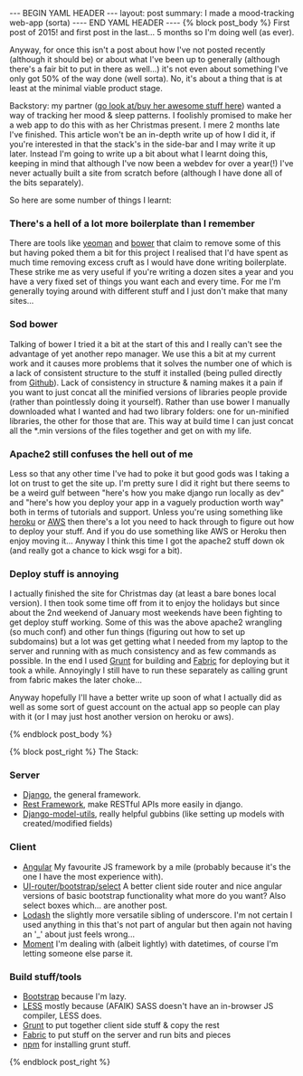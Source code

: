 --- BEGIN YAML HEADER ---
layout: post
summary: I made a mood-tracking web-app (sorta)
---- END YAML HEADER ----
{% block post_body %}
First post of 2015! and first post in the last... 5 months so I'm doing well (as ever).

Anyway, for once this isn't a post about how I've not posted recently (although it should be) or about what I've been up to generally (although there's a fair bit to put in there as well...) it's not even about something I've only got 50% of the way done (well sorta). No, it's about a thing that is at least at the minimal viable product stage.

Backstory: my partner ([go look at/buy her awesome stuff here](http://entanglement.co.uk/ "shiny!")) wanted a way of tracking her mood & sleep patterns. I foolishly promised to make her a web app to do this with as her Christmas present. I mere 2 months late I've finished. This article won't be an in-depth write up of how I did it, if you're interested in that the stack's in the side-bar and I may write it up later. Instead I'm going to write up a bit about what I learnt doing this, keeping in mind that although I've now been a webdev for over a year(!) I've never actually built a site from scratch before (although I have done all of the bits separately).

So here are some number of things I learnt:

### There's a hell of a lot more boilerplate than I remember ###
There are tools like [yeoman](http://yeoman.io/ "yo!") and [bower](http://bower.io "what does it even do?") that claim to remove some of this but having poked them a bit for this project I realised that I'd have spent as much time removing excess cruft as I would have done writing boilerplate. These strike me as very useful if you're writing a dozen sites a year and you have a very fixed set of things you want each and every time. For me I'm generally toying around with different stuff and I just don't make that many sites...

### Sod bower ###
Talking of bower I tried it a bit at the start of this and I really can't see the advantage of yet another repo manager. We use this a bit at my current work and it causes more problems that it solves the number one of which is a lack of consistent structure to the stuff it installed (being pulled directly from [Github](https://github.com "as if you didn't know the address")). Lack of consistency in structure & naming makes it a pain if you want to just concat all the minified versions of libraries people provide (rather than pointlessly doing it yourself). Rather than use bower I manually downloaded what I wanted and had two library folders: one for un-minified libraries, the other for those that are. This way at build time I can just concat all the *.min versions of the files together and get on with my life.

### Apache2 still confuses the hell out of me ###
Less so that any other time I've had to poke it but good gods was I taking a lot on trust to get the site up. I'm pretty sure I did it right but there seems to be a weird gulf between "here's how you make django run locally as dev" and "here's how you deploy your app in a vaguely production worth way" both in terms of tutorials and support. Unless you're using something like [heroku](https://heroku.com/ "shiny") or [AWS](http://aws.amazon.com/ "also shiny") then there's a lot you need to hack through to figure out how to deploy your stuff. And if you do use something like AWS or Heroku then enjoy moving it... Anyway I think this time I got the apache2 stuff down ok (and really got a chance to kick wsgi for a bit).

### Deploy stuff is annoying ###
I actually finished the site for Christmas day (at least a bare bones local version). I then took some time off from it to enjoy the holidays but since about the 2nd weekend of January most weekends have been fighting to get deploy stuff working. Some of this was the above apache2 wrangling (so much conf) and other fun things (figuring out how to set up subdomains) but a lot was get getting what I needed from my laptop to the server and running with as much consistency and as few commands as possible. In the end I used [Grunt](http://gruntjs.com/ "oink") for building and [Fabric](http://www.fabfile.org/ "smooth") for deploying but it took a while. Annoyingly I still have to run these separately as calling grunt from fabric makes the later choke...

Anyway hopefully I'll have a better write up soon of what I actually did as well as some sort of guest account on the actual app so people can play with it (or I may just host another version on heroku or aws).


{% endblock post_body %}

{% block post_right %}
The Stack:

### Server ###
* [Django](https://www.djangoproject.com/ "Not a film by Tarantino"), the general framework.
* [Rest Framework](www.django-rest-framework.org/ "mmmm REST"), make RESTful APIs more easily in django.
* [Django-model-utils](https://github.com/carljm/django-model-utils "utils"), really helpful gubbins (like setting up models with created/modified fields)

### Client ###
* [Angular](https://angularjs.org "Not so bendy") My favourite JS framework by a mile (probably because it's the one I have the most experience with).
* [UI-router/bootstrap/select](http://angular-ui.github.io "Not sure a router's an UI really...") A better client side router and nice angular versions of basic bootstrap functionality what more do you want? Also select boxes which... are another post.
* [Lodash](http://lodash.com "'_', not '_'") the slightly more versatile sibling of underscore. I'm not certain I used anything in this that's not part of angular but then again not having an '_' about just feels wrong...
* [Moment](http://momentjs.com "Just don't read the source") I'm dealing with (albeit lightly) with datetimes, of course I'm letting someone else parse it.

### Build stuff/tools ###
* [Bootstrap](http://getbootstrap.com "yes, get it!") because I'm lazy.
* [LESS](http://lesscss.org/ "or SASS, your choice") mostly because (AFAIK) SASS doesn't have an in-browser JS compiler, LESS does.
* [Grunt](http://gruntjs.com "oink!") to put together client side stuff & copy the rest
* [Fabric](http://www.fabfile.org/ "smooth") to put stuff on the server and run bits and pieces
* [npm](https://www.npmjs.com/ "nodey") for installing grunt stuff.



{% endblock post_right %}
